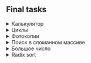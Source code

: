 ## Final tasks
<details>
<summary>Калькулятор</summary>

[Решение](calculator.py)

### Ограничение времени
1 секунда
### Ограничение памяти
64Mb

Задание связано с обратной польской нотацией. Она используется для парсинга арифметических 
выражений. Еще её иногда называют постфиксной нотацией.

В постфиксной нотации операнды расположены перед знаками операций.

#### Пример 1:  
`3 4 +`  
будет равно 7, и означает 3 + 4

#### Пример 2:  
`12 5 /`  
Так как деление целочисленное, то в результате получим 2.

#### Пример 3:  
`10 2 4 * -`  
будет равно 2, и означает 10 - 2 * 4

Разберём последний пример подробнее:  
Знак * стоит сразу после чисел 2 и 4, значит к ним нужно применить операцию, которую 
этот знак обозначает, то есть перемножить эти два числа. В результате получим 8.

После этого выражение приобретёт вид:  
`10 8 -`  
Операцию «минус» нужно применить к двум идущим перед ней числам, то есть 10 и 8. 
В итоге получаем `2`.

Рассмотрим алгоритм более подробно. Для его реализации будем использовать стек.

Для вычисления значения выражения, записанного в обратной польской нотации, нужно 
считывать выражение слева направо и придерживаться следующих шагов:

* Обработка входного символа:
  - Если на вход подан операнд, он помещается на вершину стека. 
  - Если на вход подан знак операции, то эта операция выполняется над требуемым 
    количеством значений из стека, взятых в порядке добавления. Результат выполненной 
    операции помещается на вершину стека. 
* Если входной набор символов обработан не полностью, перейти к шагу 1.
* После полной обработки входного набора символов результат вычисления выражения 
  находится в вершине стека. Если в стеке осталось несколько чисел, то надо вывести 
  только верхний элемент.

**Замечание про отрицательные числа и деление:** в этой задаче под делением понимается 
математическое целочисленное деление. Это значит, что округление всегда происходит 
вниз. А именно: если `a / b = c, то b ⋅ c` – это наибольшее число, которое не превосходит 
`a` и одновременно делится без остатка на `b`.

Например, `-1 / 3 = -1`. Будьте осторожны, в C++, Java и go, например, деление чисел работает иначе.

### Формат ввода

В единственной строке дано выражение, записанное в обратной польской нотации. 
Числа и арифметические операции записаны через пробел.

На вход могут подаваться операции: +, -, *, / и числа, по модулю не превосходящие 10000.

Гарантируется, что значение промежуточных выражений в тестовых данных по модулю не больше 50000.

### Формат вывода

Выведите единственное число — значение выражения.

</details>


<details>
<summary>Циклы</summary>

[Решение](cycles.py)

### Ограничение времени
1 секунда
### Ограничение памяти
64Mb

Необходимо написать программу, которая определяет, есть ли цикл в связном списке.

На вход функция принимает голову списка, на выходе должна выдать True, если в списке 
содержится цикл, иначе — False.

Размер дополнительной памяти, к которой обращается функция, не должен превышать О(1). 

### Формат ввода

В этой задаче вам нужно реализовать только функцию с решением, считывать входные данные не нужно.
Функция должна принимать на вход голову связного списка.

Класс, представляющая узел списка выглядит так:
```class Node:  
    def __init__(self, value, next=None):  
        self.value = value  
        self.next = next  
    def __repr__(self):  
        return self.value
```
Ваша функция должна называться hasCycle. 

### Формат вывода

Функция должна возвращать булево значение 

</details>

<details>
<summary>Фотокопии</summary>

[Решение](photocopy.py)

### Ограничение времени
4.5 секунд
### Ограничение памяти
64Mb

Евлампия очень любит постить фотографии в инстаграм. Но она боится, что данные с 
сервера могут пропасть. Поэтому она приняла решения хранить все изображения также 
в Трешландских датацентрах в двух экземплярах.

Всего есть N датацентров, в каждом из которых можно разместить `fi ≥ 0` фотографий, 
где `i = 0..N-1`.

Но хранить две копии фотографии в одном датацентре ненадежно. Вдруг с ним что-нибудь 
случится. Поэтому так делать нельзя. Нужно определить, какое максимальное число фотографий 
Евлампия сможет сохранить.

### Формат ввода

В первой строке записано n - количество датацентров. Оно не превосходит 10000.

В следующей строке через пробел записаны n чисел - вместимости датацентров в штуках ф
отографий. Каждое из чисел не превосходит 10000.

### Формат вывода

Нужно вывести число, равное максимальному количеству фотографий, для которых можно 
хранить копии в этих датацентрах.

</details>

<details>
<summary>Поиск в сломанном массиве</summary>

[Решение](broken_array.py)

### Ограничение времени
0.07 секунд
### Ограничение памяти
64Mb

Алла ошиблась при копировании из одной структуры данных в другую. Она хранила 
массив чисел в кольцевом буфере. Массив был отсортирован по возрастанию, и в нём 
можно было найти элемент за логарифмическое время. Алла скопировала данные из кольцевого 
буфера в обычный массив, но сдвинула данные исходной отсортированной последовательности. 
Теперь массив не является отсортированным. Тем не менее, нужно обеспечить возможность 
находить в нем элемент за `O(n*log n)`.

Можно предполагать, что в массиве только уникальные элементы.

### Формат ввода

В первой строке записано число `n` –— длина массива.

Во второй строке записано положительное число `k` –— искомый элемент. 

`n` и `k` не превосходят `10 000`.

Далее в строку через пробел записано n натуральных чисел, каждое из которых не 
превосходит `10 000`.

### Формат вывода

Выведите индекс искомого элемента в массиве, если он найден (нумерация с нуля). Иначе выведите `-1`. 

</details>

<details>
<summary>Большое число</summary>

[Решение](big_number.py)

### Ограничение времени
0.1 секунда
### Ограничение памяти
64Mb

Вечером ребята решили поиграть в игру «Большое число».
Даны числа. Нужно определить, какое самое большое число можно из них составить. 

### Формат ввода

В первой строке записано n — количество чисел. Оно не превосходит `100`.
Во второй строке через пробел записаны n неотрицательных чисел, каждое из которых 
не превосходит `1000`. 

### Формат вывода

Нужно вывести самое большое число, которое можно составить из данных чисел. 

</details>

<details>
<summary>Radix sort</summary>

[Решение](radix_sort.py)

### Ограничение времени
0.6 секунд
### Ограничение памяти
28Mb

Когда Кондратий узнал про алгоритм поразрядной сортировки, он объявил конкурс 
на самую быструю реализацию алгоритма. Вы тоже принимаете участи в этом конкурсе. Успехов! 

### Формат ввода

В первой строке задано `n` - длина массива неотрицательных целых чисел, каждое из 
которых не превосходит `100000`.
В следующей строке через пробел записаны `n` чисел. 

### Формат вывода

Выведите числа в отсортированном по неубыванию порядке.

</details>